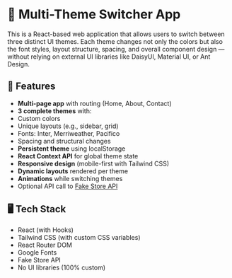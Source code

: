 # 🎨 Multi-Theme Switcher App

This is a React-based web application that allows users to switch between three distinct UI themes. Each theme changes not only the colors but also the font styles, layout structure, spacing, and overall component design — without relying on external UI libraries like DaisyUI, Material UI, or Ant Design.

## 🚀 Features

-  **Multi-page app** with routing (Home, About, Contact)
-  **3 complete themes** with:
  - Custom colors
  - Unique layouts (e.g., sidebar, grid)
  - Fonts: Inter, Merriweather, Pacifico
  - Spacing and structural changes
-  **Persistent theme** using localStorage
-  **React Context API** for global theme state
-  **Responsive design** (mobile-first with Tailwind CSS)
-  **Dynamic layouts** rendered per theme
-  **Animations** while switching themes
-  Optional API call to [Fake Store API](https://fakestoreapi.com/products)

## 🖥️ Tech Stack

- React (with Hooks)
- Tailwind CSS (with custom CSS variables)
- React Router DOM
- Google Fonts
- Fake Store API
- No UI libraries (100% custom)
